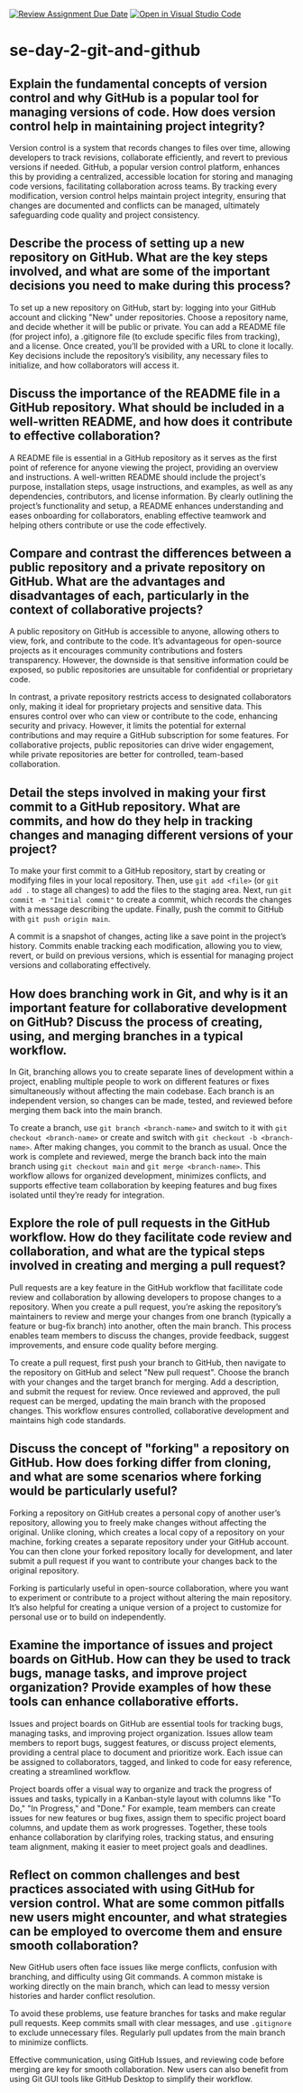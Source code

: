 [![Review Assignment Due Date](https://classroom.github.com/assets/deadline-readme-button-22041afd0340ce965d47ae6ef1cefeee28c7c493a6346c4f15d667ab976d596c.svg)](https://classroom.github.com/a/8wgCKhpZ)
[![Open in Visual Studio Code](https://classroom.github.com/assets/open-in-vscode-2e0aaae1b6195c2367325f4f02e2d04e9abb55f0b24a779b69b11b9e10269abc.svg)](https://classroom.github.com/online_ide?assignment_repo_id=17049683&assignment_repo_type=AssignmentRepo)
# se-day-2-git-and-github
## Explain the fundamental concepts of version control and why GitHub is a popular tool for managing versions of code. How does version control help in maintaining project integrity?
Version control is a system that records changes to files over time, allowing developers to track revisions, collaborate efficiently, and revert to previous versions if needed. GitHub, a popular version control platform, enhances this by providing a centralized, accessible location for storing and managing code versions, facilitating collaboration across teams. By tracking every modification, version control helps maintain project integrity, ensuring that changes are documented and conflicts can be managed, ultimately safeguarding code quality and project consistency.
## Describe the process of setting up a new repository on GitHub. What are the key steps involved, and what are some of the important decisions you need to make during this process?
To set up a new repository on GitHub, start by: 
 logging into your GitHub account and clicking "New" under repositories. 
 Choose a repository name, and decide whether it will be public or private. 
 You can add a README file (for project info), a .gitignore file (to exclude specific files from tracking), and a license. 
 Once created, you’ll be provided with a URL to clone it locally. 
Key decisions include the repository’s visibility, any necessary files to initialize, and how collaborators will access it.
## Discuss the importance of the README file in a GitHub repository. What should be included in a well-written README, and how does it contribute to effective collaboration?
A README file is essential in a GitHub repository as it serves as the first point of reference for anyone viewing the project, providing an overview and instructions. 
A well-written README should include the project's purpose, installation steps, usage instructions, and examples, as well as any dependencies, contributors, and license information. 
By clearly outlining the project’s functionality and setup, a README enhances understanding and eases onboarding for collaborators, enabling effective teamwork and helping others contribute or use the code effectively.
## Compare and contrast the differences between a public repository and a private repository on GitHub. What are the advantages and disadvantages of each, particularly in the context of collaborative projects?
A public repository on GitHub is accessible to anyone, allowing others to view, fork, and contribute to the code. It’s advantageous for open-source projects as it encourages community contributions and fosters transparency. However, the downside is that sensitive information could be exposed, so public repositories are unsuitable for confidential or proprietary code.

In contrast, a private repository restricts access to designated collaborators only, making it ideal for proprietary projects and sensitive data. This ensures control over who can view or contribute to the code, enhancing security and privacy. However, it limits the potential for external contributions and may require a GitHub subscription for some features. For collaborative projects, public repositories can drive wider engagement, while private repositories are better for controlled, team-based collaboration.
## Detail the steps involved in making your first commit to a GitHub repository. What are commits, and how do they help in tracking changes and managing different versions of your project?
To make your first commit to a GitHub repository, start by creating or modifying files in your local repository. Then, use `git add <file>` (or `git add .` to stage all changes) to add the files to the staging area. Next, run `git commit -m "Initial commit"` to create a commit, which records the changes with a message describing the update. Finally, push the commit to GitHub with `git push origin main`.

A commit is a snapshot of changes, acting like a save point in the project’s history. Commits enable tracking each modification, allowing you to view, revert, or build on previous versions, which is essential for managing project versions and collaborating effectively.
## How does branching work in Git, and why is it an important feature for collaborative development on GitHub? Discuss the process of creating, using, and merging branches in a typical workflow.
In Git, branching allows you to create separate lines of development within a project, enabling multiple people to work on different features or fixes simultaneously without affecting the main codebase. Each branch is an independent version, so changes can be made, tested, and reviewed before merging them back into the main branch. 

To create a branch, use `git branch <branch-name>` and switch to it with `git checkout <branch-name>` or create and switch with `git checkout -b <branch-name>`. After making changes, you commit to the branch as usual. Once the work is complete and reviewed, merge the branch back into the main branch using `git checkout main` and `git merge <branch-name>`. This workflow allows for organized development, minimizes conflicts, and supports effective team collaboration by keeping features and bug fixes isolated until they’re ready for integration.
## Explore the role of pull requests in the GitHub workflow. How do they facilitate code review and collaboration, and what are the typical steps involved in creating and merging a pull request?
Pull requests are a key feature in the GitHub workflow that facillitate code review and collaboration by allowing developers to propose changes to a repository. When you create a pull request, you’re asking the repository’s maintainers to review and merge your changes from one branch (typically a feature or bug-fix branch) into another, often the main branch. This process enables team members to discuss the changes, provide feedback, suggest improvements, and ensure code quality before merging.

To create a pull request, first push your branch to GitHub, then navigate to the repository on GitHub and select "New pull request". Choose the branch with your changes and the target branch for merging. Add a description, and submit the request for review. Once reviewed and approved, the pull request can be merged, updating the main branch with the proposed changes. This workflow ensures controlled, collaborative development and maintains high code standards.
## Discuss the concept of "forking" a repository on GitHub. How does forking differ from cloning, and what are some scenarios where forking would be particularly useful?
Forking a repository on GitHub creates a personal copy of another user’s repository, allowing you to freely make changes without affecting the original. Unlike cloning, which creates a local copy of a repository on your machine, forking creates a separate repository under your GitHub account. You can then clone your forked repository locally for development, and later submit a pull request if you want to contribute your changes back to the original repository.

Forking is particularly useful in open-source collaboration, where you want to experiment or contribute to a project without altering the main repository. It’s also helpful for creating a unique version of a project to customize for personal use or to build on independently.
## Examine the importance of issues and project boards on GitHub. How can they be used to track bugs, manage tasks, and improve project organization? Provide examples of how these tools can enhance collaborative efforts.
Issues and project boards on GitHub are essential tools for tracking bugs, managing tasks, and improving project organization. Issues allow team members to report bugs, suggest features, or discuss project elements, providing a central place to document and prioritize work. Each issue can be assigned to collaborators, tagged, and linked to code for easy reference, creating a streamlined workflow.

Project boards offer a visual way to organize and track the progress of issues and tasks, typically in a Kanban-style layout with columns like "To Do," "In Progress," and "Done." For example, team members can create issues for new features or bug fixes, assign them to specific project board columns, and update them as work progresses. Together, these tools enhance collaboration by clarifying roles, tracking status, and ensuring team alignment, making it easier to meet project goals and deadlines.
## Reflect on common challenges and best practices associated with using GitHub for version control. What are some common pitfalls new users might encounter, and what strategies can be employed to overcome them and ensure smooth collaboration?
New GitHub users often face issues like merge conflicts, confusion with branching, and difficulty using Git commands. A common mistake is working directly on the main branch, which can lead to messy version histories and harder conflict resolution.

To avoid these problems, use feature branches for tasks and make regular pull requests. Keep commits small with clear messages, and use `.gitignore` to exclude unnecessary files. Regularly pull updates from the main branch to minimize conflicts.
  
Effective communication, using GitHub Issues, and reviewing code before merging are key for smooth collaboration. New users can also benefit from using Git GUI tools like GitHub Desktop to simplify their workflow.

